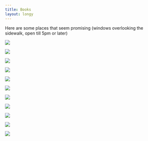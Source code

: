 ```yaml
---
title: Books
layout: longy
---
```



Here are some places that seem promising (windows overlooking the sidewalk, open till 5pm or later)


  [![](https://s3-media3.fl.yelpcdn.com/bphoto/YggAVgU3If4r0O3Tc3i6ow/o.jpg)](https://www.yelp.com/biz/coffee-mission-san-francisco)

  [![](https://s3-media2.fl.yelpcdn.com/bphoto/1bBrZvOzDslbDxBkTyB2zA/o.jpg)](https://www.yelp.com/biz/andytown-coffee-roasters-san-francisco)

  [![](https://s3-media4.fl.yelpcdn.com/bphoto/4VZEBrkvxeBQnnFS1EQTGg/o.jpg)](https://www.yelp.com/biz/folklores-coffee-traders-san-francisco)

  [![](https://s3-media1.fl.yelpcdn.com/bphoto/Qf9FnbDJ7kiLhycwNXX26Q/o.jpg)](https://www.yelp.com/biz/home-san-francisco-30)

  [![](https://s3-media1.fl.yelpcdn.com/bphoto/8-b6dxmL38jb89_JVg3MlA/o.jpg)](https://www.yelp.com/biz/sextant-coffee-roasters-san-francisco)

  [![](https://s3-media3.fl.yelpcdn.com/bphoto/dcAFGhkirM_LcWk8jCsvDQ/o.jpg)](https://www.yelp.com/biz/golden-bear-trading-company-san-francisco-3)

  [![](https://s3-media4.fl.yelpcdn.com/bphoto/jqTm9BUAYv7tEhxM2nYdeQ/o.jpg)](https://www.yelp.com/biz/fifty-fifty-coffee-and-tea-san-francisco)

  [![](https://s3-media3.fl.yelpcdn.com/bphoto/PsaokvzUERQcjHDblxAYHw/o.jpg)](https://www.yelp.com/biz/philz-coffee-san-francisco-16)

  [![](https://s3-media4.fl.yelpcdn.com/bphoto/kY-RwjIh3kWAY0hfRTaHxw/o.jpg)](https://www.yelp.com/biz/saltroot-caf%C3%A9-san-francisco-4)

  [![](https://s3-media2.fl.yelpcdn.com/bphoto/QdPEQk5ugdIgkSjz01hkLA/o.jpg)](https://www.yelp.com/biz/chestnut-street-coffee-roastery-san-francisco)

  [![](https://s3-media3.fl.yelpcdn.com/bphoto/StIeRMHcXPTvh40PZtqUgw/o.jpg)](https://www.yelp.com/biz/flywheel-coffee-roasters-san-francisco)

</body>
</html>